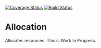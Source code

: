 [![Coverage Status](https://coveralls.io/repos/github/matiasg/allocation/badge.svg)](https://coveralls.io/github/matiasg/allocation)
[![Build Status](https://travis-ci.org//matiasg/allocation.svg)](https://travis-ci.org/matiasg/allocation)

Allocation
==========

Allocates resources.
This is Work In Progress.
